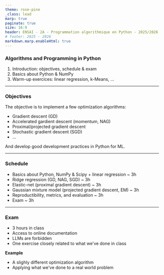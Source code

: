 ```yaml
---
theme: rose-pine
_class: lead
marp: true
paginate: true
size: 16:9
header: ENSAI - 2A - Programmation algorithmique en Python - 2025/2026
# footer: 2025 - 2026
markdown.marp.enableHtml: true
---
```


### Algorithms and Programming in Python

1. Introduction: objectives, schedule & exam
2. Basics about Python & NumPy
3. Warm-up exercices: linear regression, k-Means, ...

----

### Objectives

The objective is to implement a few optimization algorithms:

- Gradient descent (GD)
- Accelerated gardient descent (momentum, NAG)
- Proximal/projected gradient descent
- Stochastic gradient descent (SGD)
- ...

And develop good development practices in Python for ML.

----

### Schedule

- Basics about Python, NumPy & Scipy + linear regression ~ 3h
- Ridge regression (GD, NAG, SGD) ~ 3h
- Elastic-net (proximal gradient descent) ~ 3h
- Gaussian mixture model (projected gradient descent, EM) ~ 3h
- Reproductibility, metrics, and evaluation ~ 3h
- Exam ~ 3h

---

### Exam

- 3 hours in class
- Access to online documentation
- LLMs are forbidden
- One exercise closely related to what we've done in class

**Example**
- A slighly different optimization algorithm
- Applying what we've done to a real world problem

